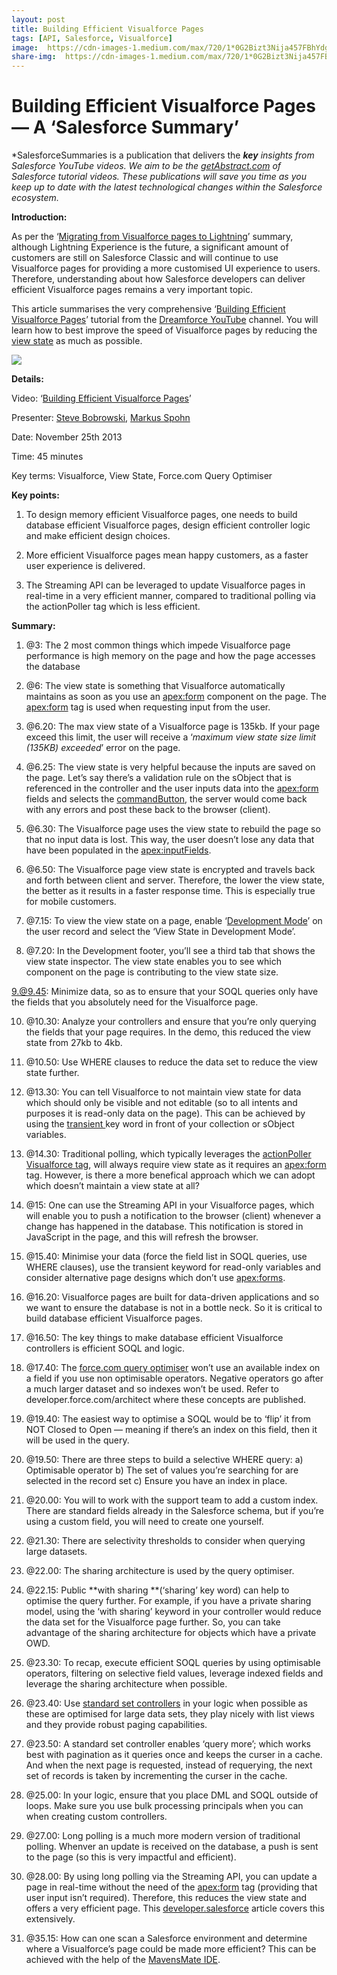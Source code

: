 ```yaml
---
layout: post
title: Building Efficient Visualforce Pages
tags: [API, Salesforce, Visualforce]
image:  https://cdn-images-1.medium.com/max/720/1*0G2Bizt3Nija457FBhYdgQ.png
share-img:  https://cdn-images-1.medium.com/max/720/1*0G2Bizt3Nija457FBhYdgQ.png
---
```

# Building Efficient Visualforce Pages — A ‘Salesforce Summary’

*SalesforceSummaries is a publication that delivers the ***key** insights from
Salesforce YouTube videos. We aim to be the
*[getAbstract.com](https://www.getabstract.com/en/)* of Salesforce tutorial
videos. These publications will save you time as you keep up to date with the
latest technological changes within the Salesforce ecosystem.*

**Introduction:**

As per the ‘[Migrating from Visualforce pages to
Lightning](https://medium.com/salesforcesummaries/migrating-visualforce-pages-to-lightning-a-salesforce-summary-9ef6375baf29)’
summary, although Lightning Experience is the future, a significant amount of
customers are still on Salesforce Classic and will continue to use Visualforce
pages for providing a more customised UI experience to users. Therefore,
understanding about how Salesforce developers can deliver efficient Visualforce
pages remains a very important topic.

This article summarises the very comprehensive ‘[Building Efficient Visualforce
Pages](https://www.youtube.com/watch?v=D2dAk99Yxvs&t=2393s)’ tutorial from the
[Dreamforce YouTube](https://www.youtube.com/channel/UCMSfoJzq24tEKNfdB4GaIqg)
channel. You will learn how to best improve the speed of Visualforce pages by
reducing the [view
state](https://developer.salesforce.com/page/An_Introduction_to_Visualforce_View_State)
as much as possible.

![](https://cdn-images-1.medium.com/max/720/1*0G2Bizt3Nija457FBhYdgQ.png)

**Details:**

Video: ‘[Building Efficient Visualforce
Pages](https://www.youtube.com/watch?v=D2dAk99Yxvs&t=2393s)’

Presenter: [Steve Bobrowski](https://www.linkedin.com/in/stevebobrowski/),
[Markus Spohn](https://www.linkedin.com/in/mspohn/)

Date: November 25th 2013

Time: 45 minutes

Key terms: Visualforce, View State, Force.com Query Optimiser

**Key points:**

1) To design memory efficient Visualforce pages, one needs to build database
efficient Visualforce pages, design efficient controller logic and make
efficient design choices.

2) More efficient Visualforce pages mean happy customers, as a faster user
experience is delivered.

3) The Streaming API can be leveraged to update Visualforce pages in real-time
in a very efficient manner, compared to traditional polling via the actionPoller
tag which is less efficient.

**Summary:**

1.  @3: The 2 most common things which impede Visualforce page performance is high
memory on the page and how the page accesses the database
1.  @6: The view state is something that Visualforce automatically maintains as soon
as you use an
[<apex:form>](https://developer.salesforce.com/docs/atlas.en-us.pages.meta/pages/pages_compref_form.htm)
component on the page. The <apex:form> tag is used when requesting input from
the user.
1.  @6.20: The max view state of a Visualforce page is 135kb. If your page exceed
this limit, the user will receive a ‘*maximum view state size limit (135KB)
exceeded*’ error on the page.
1.  @6.25: The view state is very helpful because the inputs are saved on the page.
Let’s say there’s a validation rule on the sObject that is referenced in the
controller and the user inputs data into the <apex:form> fields and selects the
[commandButton](https://developer.salesforce.com/docs/atlas.en-us.pages.meta/pages/pages_compref_commandButton.htm),
the server would come back with any errors and post these back to the browser
(client).
1.  @6.30: The Visualforce page uses the view state to rebuild the page so that no
input data is lost. This way, the user doesn’t lose any data that have been
populated in the
[<apex:inputFields>](https://developer.salesforce.com/docs/atlas.en-us.pages.meta/pages/pages_compref_inputField.htm).

6. @6.50: The Visualforce page view state is encrypted and travels back and
forth between client and server. Therefore, the lower the view state, the better
as it results in a faster response time. This is especially true for mobile
customers.

7. @7.15: To view the view state on a page, enable ‘[Development
Mode](https://help.salesforce.com/articleView?id=pages_dev_mode.htm&type=0)’ on
the user record and select the ‘View State in Development Mode’.

8. @7.20: In the Development footer, you’ll see a third tab that shows the view
state inspector. The view state enables you to see which component on the page
is contributing to the view state size.

9.@9.45: Minimize data, so as to ensure that your SOQL queries only have the
fields that you absolutely need for the Visualforce page.

10. @10.30: Analyze your controllers and ensure that you’re only querying the
fields that your page requires. In the demo, this reduced the view state from
27kb to 4kb.

11. @10.50: Use WHERE clauses to reduce the data set to reduce the view state
further.

12. @13.30: You can tell Visualforce to not maintain view state for data which
should only be visible and not editable (so to all intents and purposes it is
read-only data on the page). This can be achieved by using the [transient
](https://developer.salesforce.com/docs/atlas.en-us.pages.meta/pages/apex_classes_keywords_transient.htm)key
word in front of your collection or sObject variables.

13. @14.30: Traditional polling, which typically leverages the [actionPoller
Visualforce
tag](https://developer.salesforce.com/docs/atlas.en-us.pages.meta/pages/pages_compref_actionPoller.htm),
will always require view state as it requires an <apex:form> tag. However, is
there a more benefical approach which we can adopt which doesn’t maintain a view
state at all?

14. @15: One can use the Streaming API in your Visualforce pages, which will
enable you to push a notification to the browser (client) whenever a change has
happened in the database. This notification is stored in JavaScript in the page,
and this will refresh the browser.

15. @15.40: Minimise your data (force the field list in SOQL queries, use WHERE
clauses), use the transient keyword for read-only variables and consider
alternative page designs which don’t use <apex:forms>.

16. @16.20: Visualforce pages are built for data-driven applications and so we
want to ensure the database is not in a bottle neck. So it is critical to build
database efficient Visualforce pages.

17. @16.50: The key things to make database efficient Visualforce controllers is
efficient SOQL and logic.

18. @17.40: The [force.com query
optimiser](https://help.salesforce.com/articleView?id=000181277&r=https://www.google.co.uk/&type=1)
won’t use an available index on a field if you use non optimisable operators.
Negative operators go after a much larger dataset and so indexes won’t be used.
Refer to developer.force.com/architect where these concepts are published.

19. @19.40: The easiest way to optimise a SOQL would be to ‘flip’ it from NOT
Closed to Open — meaning if there’s an index on this field, then it will be used
in the query.

20. @19.50: There are three steps to build a selective WHERE query: a)
Optimisable operator b) The set of values you’re searching for are selected in
the record set c) Ensure you have an index in place.

21. @20.00: You will to work with the support team to add a custom index. There
are standard fields already in the Salesforce schema, but if you’re using a
custom field, you will need to create one yourself.

22. @21.30: There are selectivity thresholds to consider when querying large
datasets.

23. @22.00: The sharing architecture is used by the query optimiser.

24. @22.15: Public **with sharing **(‘sharing’ key word) can help to optimise
the query further. For example, if you have a private sharing model, using the
‘with sharing’ keyword in your controller would reduce the data set for the
Visualforce page further. So, you can take advantage of the sharing architecture
for objects which have a private OWD.

25. @23.30: To recap, execute efficient SOQL queries by using optimisable
operators, filtering on selective field values, leverage indexed fields and
leverage the sharing architecture when possible.

26. @23.40: Use [standard set
controllers](https://developer.salesforce.com/docs/atlas.en-us.pages.meta/pages/apex_pages_standardsetcontroller.htm)
in your logic when possible as these are optimised for large data sets, they
play nicely with list views and they provide robust paging capabilities.

27. @23.50: A standard set controller enables ‘query more’; which works best
with pagination as it queries once and keeps the curser in a cache. And when the
next page is requested, instead of requerying, the next set of records is taken
by incrementing the curser in the cache.

28. @25.00: In your logic, ensure that you place DML and SOQL outside of loops.
Make sure you use bulk processing principals when you can when creating custom
controllers.

29. @27.00: Long polling is a much more modern version of traditional polling.
Whenver an update is received on the database, a push is sent to the page (so
this is very impactful and efficient).

30. @28.00: By using long polling via the Streaming API, you can update a page
in real-time without the need of the <apex:form> tag (providing that user input
isn’t required). Therefore, this reduces the view state and offers a very
efficient page. This
[developer.salesforce](https://developer.salesforce.com/page/Alert!_Salesforce_Event_Notification_Designs_for_Force.com_Apps)
article covers this extensively.

31. @35.15: How can one scan a Salesforce environment and determine where a
Visualforce’s page could be made more efficient? This can be achieved with the
help of the [MavensMate IDE](http://mavensmate.com/).
